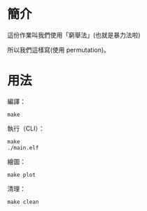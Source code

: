 # 簡介
這份作業叫我們使用「窮舉法」(也就是暴力法啦)

所以我們這樣寫(使用 permutation)。


# 用法

編譯：
```
make
```

執行（CLI）：
```
make
./main.elf
```

繪圖：
```
make plot
```

清理：
```
make clean
```


